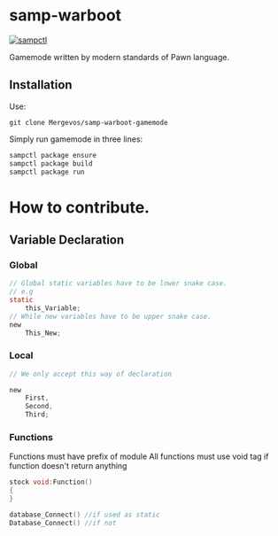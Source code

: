 # samp-warboot

[![sampctl](https://img.shields.io/badge/sampctl-samp--warboot-2f2f2f.svg?style=for-the-badge)](https://github.com/Mergevos/samp-warboot)

Gamemode written by modern standards of Pawn language.

## Installation

Use: 
```git
git clone Mergevos/samp-warboot-gamemode
```

Simply run gamemode in three lines:
```bash
sampctl package ensure
sampctl package build
sampctl package run
```

# How to contribute.
 
## Variable Declaration
### Global
```c
// Global static variables have to be lower snake case.
// e.g
static 
    this_Variable;
// While new variables have to be upper snake case.
new 
    This_New;

```
### Local
```c
// We only accept this way of declaration

new 
    First,
    Second,
    Third;
```

### Functions

Functions must have prefix of module
All functions must use void tag if function doesn't return anything

```c
stock void:Function() 
{
}

database_Connect() //if used as static 
Database_Connect() //if not
```
